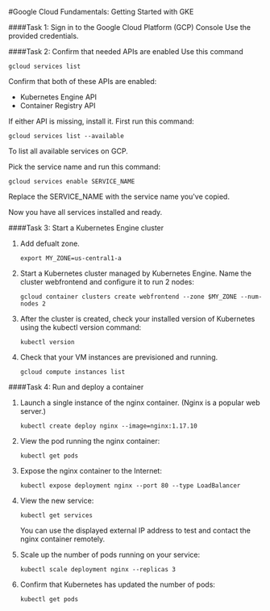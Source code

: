 #Google Cloud Fundamentals: Getting Started with GKE

####Task 1: Sign in to the Google Cloud Platform (GCP) Console
Use the provided credentials.

####Task 2: Confirm that needed APIs are enabled
Use this command 

`gcloud services list`

Confirm that both of these APIs are enabled:

- Kubernetes Engine API
- Container Registry API

If either API is missing, install it. First run this command:

`gcloud services list --available` 

To list all available services on GCP.

Pick the service name and run this command:

`gcloud services enable SERVICE_NAME`

Replace the SERVICE_NAME with the service name you've copied.

Now you have all services installed and ready.

####Task 3: Start a Kubernetes Engine cluster
1. Add defualt zone.

    `export MY_ZONE=us-central1-a`

2. Start a Kubernetes cluster managed by Kubernetes Engine. Name the cluster webfrontend and configure it to run 2 nodes:

    `gcloud container clusters create webfrontend --zone $MY_ZONE --num-nodes 2`

3. After the cluster is created, check your installed version of Kubernetes using the kubectl version command:

    `kubectl version`
    
4. Check that your VM instances are previsioned and running.

    `gcloud compute instances list`
    
####Task 4: Run and deploy a container

1. Launch a single instance of the nginx container. (Nginx is a popular web server.)

    `kubectl create deploy nginx --image=nginx:1.17.10`

2. View the pod running the nginx container:
    
    `kubectl get pods`
    
3. Expose the nginx container to the Internet:
    
    `kubectl expose deployment nginx --port 80 --type LoadBalancer`
    
4. View the new service:

    `kubectl get services`
    
    You can use the displayed external IP address to test and contact the nginx container remotely.

5. Scale up the number of pods running on your service:

    `kubectl scale deployment nginx --replicas 3`
    
6. Confirm that Kubernetes has updated the number of pods:

    `kubectl get pods`
   













    